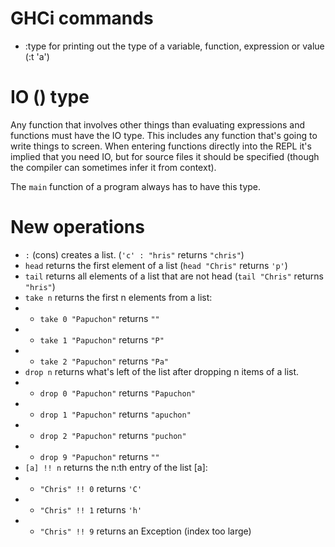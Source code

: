 # GHCi commands
- :type for printing out the type of a variable, function, expression or value (:t 'a')

# IO () type
Any function that involves other things than evaluating expressions and functions must have the IO type. This includes any function that's going to write things to screen. When entering functions directly into the REPL it's implied that you need IO, but for source files it should be specified (though the compiler can sometimes infer it from context).

The `main` function of a program always has to have this type.

# New operations
- `:` (cons) creates a list. (`'c' : "hris"` returns `"chris"`)
- `head` returns the first element of a list (`head "Chris"` returns `'p'`)
- `tail` returns all elements of a list that are not head (`tail "Chris"` returns `"hris"`)
- `take n` returns the first n elements from a list:
- - `take 0 "Papuchon"` returns `""`
- - `take 1 "Papuchon"` returns `"P"`
- - `take 2 "Papuchon"` returns `"Pa"`
- `drop n` returns what's left of the list after dropping n items of a list.
- - `drop 0 "Papuchon"` returns `"Papuchon"`
- - `drop 1 "Papuchon"` returns `"apuchon"`
- - `drop 2 "Papuchon"` returns `"puchon"`
- - `drop 9 "Papuchon"` returns `""`
- `[a] !! n` returns the n:th entry of the list [a]:
- - `"Chris" !! 0` returns `'C'`
- - `"Chris" !! 1` returns `'h'`
- - `"Chris" !! 9` returns an Exception (index too large)
